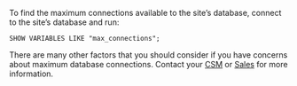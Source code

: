 To find the maximum connections available to the site’s database, connect to the site’s database and run:

```sql{promptUser: sql}
SHOW VARIABLES LIKE "max_connections";
```

There are many other factors that you should consider if you have concerns about maximum database connections. Contact your [CSM](/guides/professional-services#customer-success-management) or [Sales](https://pantheon.io/contact-sales?docs) for more information.
